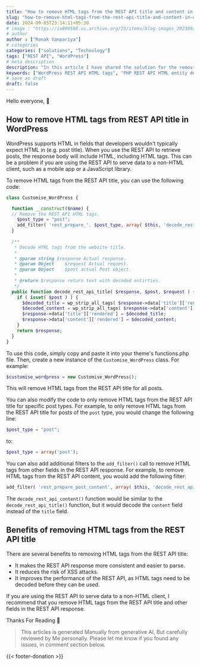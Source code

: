 ```yaml
---
title: "How to remove HTML tags from the REST API title and content in WordPress"
slug: "how-to-remove-html-tags-from-the-rest-api-title-and-content-in-wordpress"
date: 2024-09-05T23:14:11+05:30
# image : "https://ia800508.us.archive.org/25/items/blog-images_202309/White%20Blue%20Illustration%20Business%20Blog%20Banner.png"
# author
author : ["Ronak Vanpariya"]
# categories
categories: ["solutions", "Technology"]
tags: ["REST API", "WordPress"]
# meta description
description: "In this article I have shared the solution for the removing HTML tags from the WordPress REST API response"
keywords: ["WordPress REST API HTML tags", "PHP REST API HTML entity decode"]
# save as draft
draft: false  
---
```


Hello everyone, :wave:

## How to remove HTML tags from REST API title in WordPress

WordPress supports HTML in fields that developers wouldn't typically expect HTML in (e.g. post title). When you use the REST API to retrieve posts, the response body will include HTML, including HTML tags. This can be a problem if you are using the REST API to serve data to a non-HTML client, such as a mobile app or a JavaScript library.

To remove HTML tags from the REST API title, you can use the following code:

```php
class Customise_WordPress {

  function __construct($name) {
  // Remove the REST API HTML tags.
    $post_type = "post";
    add_filter( 'rest_prepare_'. $post_type, array( $this, 'decode_rest_api_title' ), 20, 3 );
  }
  
  /**
   * Decode HTML tags from the website title.
   *
   * @param string $response Actual response.
   * @param Object    $request Actual request.
   * @param Object    $post actual Post object.
   *
   * @return $response return text with decoded entirties.
   */
  public function decode_rest_api_title( $response, $post, $request ) {
    if ( isset( $post ) ) {
      $decoded_title = wp_strip_all_tags( $response->data['title']['rendered'] );
      $decoded_content = wp_strip_all_tags( $response->data['content']['rendered'] );
      $response->data['title']['rendered'] = $decoded_title;
      $response->data['content']['rendered'] = $decoded_content;
    }
    return $response;
  }
}
```

To use this code, simply copy and paste it into your theme's functions.php file. Then, create a new instance of the `Customise_WordPress` class. For example:

```php
$customise_wordpress = new Customise_WordPress();
```

This will remove HTML tags from the REST API title for all posts.

You can also modify the code to only remove HTML tags from the REST API title for specific post types. For example, to only remove HTML tags from the REST API title for posts of the `post` type, you would change the following line:

```php
$post_type = "post";
```

to:

```php
$post_type = array('post');
```

You can also add additional filters to the `add_filter()` call to remove HTML tags from other fields in the REST API response. For example, to remove HTML tags from the REST API content, you would add the following filter:

```php
add_filter( 'rest_prepare_post_content', array( $this, 'decode_rest_api_content' ), 20, 3 );
```

The `decode_rest_api_content()` function would be similar to the `decode_rest_api_title()` function, but it would decode the `content` field instead of the `title` field.

## Benefits of removing HTML tags from the REST API title

There are several benefits to removing HTML tags from the REST API title:

* It makes the REST API response more consistent and easier to parse.
* It reduces the risk of XSS attacks.
* It improves the performance of the REST API, as HTML tags need to be decoded before they can be used.

If you are using the REST API to serve data to a non-HTML client, I recommend that you remove HTML tags from the REST API title and other fields in the REST API response.

Thanks For Reading 🙏

> This articles is generated Manually from generative AI, But carefully reviewed by Me personally. Please let me know if you found any issues, in comment section below.

{{< footer-donation >}}
